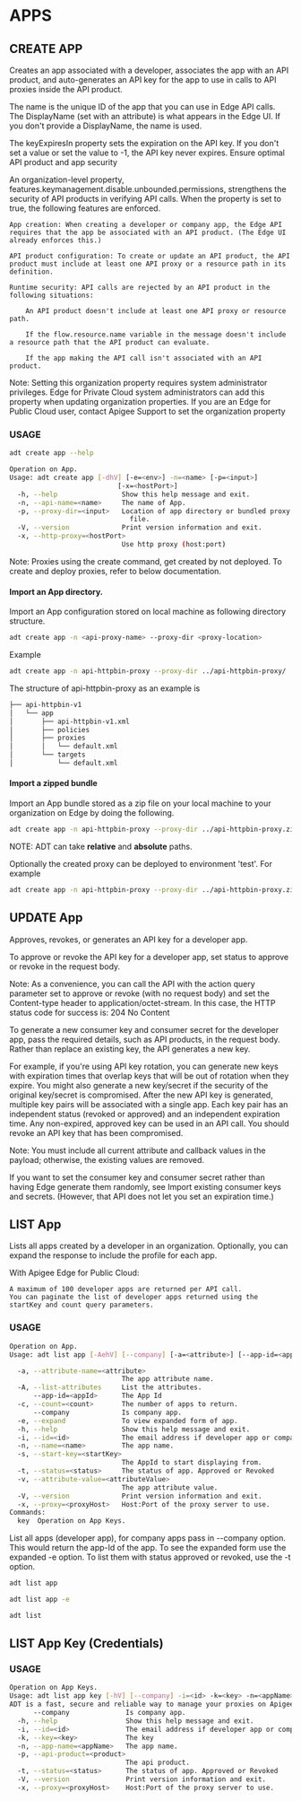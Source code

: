 # APPS
## CREATE APP
Creates an app associated with a developer, associates the app with an API product, and auto-generates an API key for the app to use in calls to API proxies inside the API product.

The name is the unique ID of the app that you can use in Edge API calls. The DisplayName (set with an attribute) is what appears in the Edge UI. If you don't provide a DisplayName, the name is used.

The keyExpiresIn property sets the expiration on the API key. If you don't set a value or set the value to -1, the API key never expires.
Ensure optimal API product and app security

An organization-level property, features.keymanagement.disable.unbounded.permissions, strengthens the security of API products in verifying API calls. When the property is set to true, the following features are enforced.

    App creation: When creating a developer or company app, the Edge API requires that the app be associated with an API product. (The Edge UI already enforces this.)

    API product configuration: To create or update an API product, the API product must include at least one API proxy or a resource path in its definition.

    Runtime security: API calls are rejected by an API product in the following situations:

        An API product doesn't include at least one API proxy or resource path.

        If the flow.resource.name variable in the message doesn't include a resource path that the API product can evaluate.

        If the app making the API call isn't associated with an API product.

Note: Setting this organization property requires system administrator privileges. Edge for Private Cloud system administrators can add this property when updating organization properties. If you are an Edge for Public Cloud user, contact Apigee Support to set the organization property

### USAGE

```sh
adt create app --help
```

```sh
Operation on App.
Usage: adt create app [-dhV] [-e=<env>] -n=<name> [-p=<input>]
                           [-x=<hostPort>]
  -h, --help                Show this help message and exit.
  -n, --api-name=<name>     The name of App.
  -p, --proxy-dir=<input>   Location of app directory or bundled proxy zip
                              file.
  -V, --version             Print version information and exit.
  -x, --http-proxy=<hostPort>
                            Use http proxy (host:port)
```                            
  
Note: Proxies using the create command, get created by not deployed. To create and deploy proxies, refer to below documentation.

#### Import an App directory.

Import an App configuration stored on local machine as following directory structure.


```sh
adt create app -n <api-proxy-name> --proxy-dir <proxy-location>
```

Example

```sh
adt create app -n api-httpbin-proxy --proxy-dir ../api-httpbin-proxy/
```

  The structure of api-httpbin-proxy as an example is

```sh
├── api-httpbin-v1
│   └── app
│       ├── api-httpbin-v1.xml
│       ├── policies
│       ├── proxies
│       │   └── default.xml
│       └── targets
│           └── default.xml
```

#### Import a zipped bundle

Import an App bundle stored as a zip file on your local machine to your organization on Edge by doing the following.

```sh
adt create app -n api-httpbin-proxy --proxy-dir ../api-httpbin-proxy.zip
```

NOTE: ADT can take **relative** and **absolute** paths.

Optionally the created proxy can be deployed to environment 'test'. For example

```sh
adt create app -n api-httpbin-proxy --proxy-dir ../api-httpbin-proxy.zip -d -e test
```

## UPDATE App
Approves, revokes, or generates an API key for a developer app.

To approve or revoke the API key for a developer app, set status to approve or revoke in the request body.

Note: As a convenience, you can call the API with the action query parameter set to approve or revoke (with no request body) and set the Content-type header to application/octet-stream. In this case, the HTTP status code for success is: 204 No Content

To generate a new consumer key and consumer secret for the developer app, pass the required details, such as API products, in the request body. Rather than replace an existing key, the API generates a new key.

For example, if you're using API key rotation, you can generate new keys with expiration times that overlap keys that will be out of rotation when they expire. You might also generate a new key/secret if the security of the original key/secret is compromised. After the new API key is generated, multiple key pairs will be associated with a single app. Each key pair has an independent status (revoked or approved) and an independent expiration time. Any non-expired, approved key can be used in an API call. You should revoke an API key that has been compromised.

Note: You must include all current attribute and callback values in the payload; otherwise, the existing values are removed.

If you want to set the consumer key and consumer secret rather than having Edge generate them randomly, see Import existing consumer keys and secrets. (However, that API does not let you set an expiration time.)


## LIST App


Lists all apps created by a developer in an organization. Optionally, you can expand the response to include the profile for each app.

With Apigee Edge for Public Cloud:

    A maximum of 100 developer apps are returned per API call.
    You can paginate the list of developer apps returned using the startKey and count query parameters.
### USAGE

```sh
Operation on App.
Usage: adt list app [-AehV] [--company] [-a=<attribute>] [--app-id=<appId>] [-c=<count>] [-i=<id>] [-n=<name>] [-s=<startKey>] [-t=<status>] [-v=<attributeValue>] [-x=<proxyHost>] [COMMAND]

  -a, --attribute-name=<attribute>
                            The app attribute name.
  -A, --list-attributes     List the attributes.
      --app-id=<appId>      The App Id
  -c, --count=<count>       The number of apps to return.
      --company             Is company app.
  -e, --expand              To view expanded form of app.
  -h, --help                Show this help message and exit.
  -i, --id=<id>             The email address if developer app or company name if company app.
  -n, --name=<name>         The app name.
  -s, --start-key=<startKey>
                            The AppId to start displaying from.
  -t, --status=<status>     The status of app. Approved or Revoked
  -v, --attribute-value=<attributeValue>
                            The app attribute value.
  -V, --version             Print version information and exit.
  -x, --proxy=<proxyHost>   Host:Port of the proxy server to use.
Commands:
  key  Operation on App Keys.
```

List all apps (developer app), for company apps pass in --company  option. This would return the app-Id of the app.  To see the expanded form use the expanded -e option. To  list them with status approved or revoked, use the -t option.


```sh
adt list app 
```


```sh
adt list app -e
```


```sh
adt list 
```


## LIST App Key (Credentials)


### USAGE

```sh
Operation on App Keys.
Usage: adt list app key [-hV] [--company] -i=<id> -k=<key> -n=<appName> [-p=<product>] [-t=<status>] [-x=<proxyHost>]
ADT is a fast, secure and reliable way to manage your proxies on Apigee.
      --company              Is company app.
  -h, --help                 Show this help message and exit.
  -i, --id=<id>              The email address if developer app or company name if company app.
  -k, --key=<key>            The key
  -n, --app-name=<appName>   The app name.
  -p, --api-product=<product>
                             The api product.
  -t, --status=<status>      The status of app. Approved or Revoked
  -V, --version              Print version information and exit.
  -x, --proxy=<proxyHost>    Host:Port of the proxy server to use.
```

